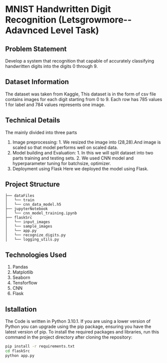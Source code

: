 # MNIST Handwritten Digit Recognition (Letsgrowmore--Adavnced Level Task)

## Problem Statement
Develop a system that recognition that capable of accurately classifying handwritten digits into the digits 0 through 9. 

## Dataset Information
The dataset was taken from Kaggle, This dataset is in the form of csv file contains images for each digit starting from 0 to 9. 
Each row has 785 values 1 for label and 784 values represents one image. 


## Technical Details
The mainly divided into three parts
1. Image preprocessing:
           1. We resized the image into (28,28).And image is scaled so that model performs well on scaled data.
2. Model building and Evaluation:
           1. In this we will split dataset into two parts training and testing sets.
           2. We used  CNN model and hyperparameter tuning for batchsize, optimizer.
4. Deployment using Flask
           Here we deployed the model using Flask.

## Project Structure

```
├── dataFiles 
│   └── train
│   └── cnn_data_model.h5
├── jupyterNotebook
│   └── cnn_model_training.ipynb
├── flaskSrc
│   └── input_images
│   └── sample_images
│   └── app.py
│   └── recognize_digits.py
│   └── logging_utils.py
```
## Technologies Used
1. Pandas
2. Matplotlib
3. Seaborn
4. Tensforflow
5. CNN
6. Flask

## Istallation
The Code is written in Python 3.10.1. If you are using a lower version of Python you can upgrade using the pip package, ensuring you have the latest version of pip. To install the required packages and libraries, run this command in the project directory after cloning the repository:

```bash
pip install -r requirements.txt
cd flaskSrc
python app.py
```
